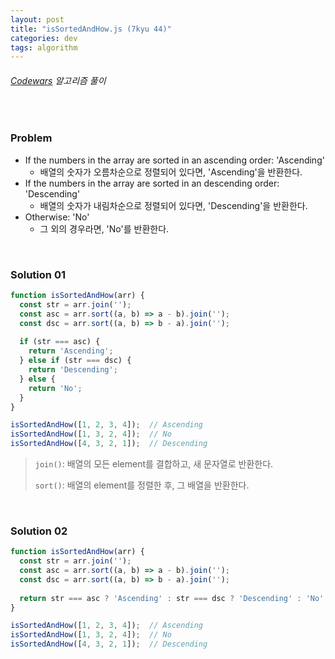 ```yaml
---
layout: post
title: "isSortedAndHow.js (7kyu 44)"
categories: dev
tags: algorithm
---
```


###### [Codewars](https://www.codewars.com) 알고리즘 풀이

<br>

### Problem

- If the numbers in the array are sorted in an ascending order: 'Ascending'
  - 배열의 숫자가 오름차순으로 정렬되어 있다면, 'Ascending'을 반환한다.
- If the numbers in the array are sorted in an descending order: 'Descending'
  - 배열의 숫자가 내림차순으로 정렬되어 있다면, 'Descending'을 반환한다.
- Otherwise: 'No'
  - 그 외의 경우라면, 'No'를 반환한다.

<br>

### Solution 01

```js
function isSortedAndHow(arr) {
  const str = arr.join('');
  const asc = arr.sort((a, b) => a - b).join('');
  const dsc = arr.sort((a, b) => b - a).join('');
  
  if (str === asc) {
    return 'Ascending';
  } else if (str === dsc) {
    return 'Descending';
  } else {
    return 'No';
  }
}

isSortedAndHow([1, 2, 3, 4]);  // Ascending
isSortedAndHow([1, 3, 2, 4]);  // No
isSortedAndHow([4, 3, 2, 1]);  // Descending
```

> `join()`: 배열의 모든 element를 결합하고, 새 문자열로 반환한다.
>
> `sort()`: 배열의 element를 정렬한 후, 그 배열을 반환한다.

<br>

### Solution 02

```js
function isSortedAndHow(arr) {
  const str = arr.join('');
  const asc = arr.sort((a, b) => a - b).join('');
  const dsc = arr.sort((a, b) => b - a).join('');
  
  return str === asc ? 'Ascending' : str === dsc ? 'Descending' : 'No';
}

isSortedAndHow([1, 2, 3, 4]);  // Ascending
isSortedAndHow([1, 3, 2, 4]);  // No
isSortedAndHow([4, 3, 2, 1]);  // Descending
```

<br>

<br>